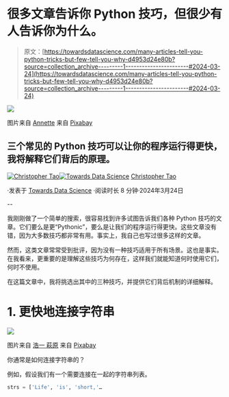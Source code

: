 # 很多文章告诉你 Python 技巧，但很少有人告诉你为什么。

> 原文：[https://towardsdatascience.com/many-articles-tell-you-python-tricks-but-few-tell-you-why-d4953d24e80b?source=collection_archive---------1-----------------------#2024-03-24](https://towardsdatascience.com/many-articles-tell-you-python-tricks-but-few-tell-you-why-d4953d24e80b?source=collection_archive---------1-----------------------#2024-03-24)

![](../Images/a06d882cd05e9a6849f99503ce805412.png)

图片来自 [Annette](https://pixabay.com/users/anncapictures-1564471/?utm_source=link-attribution&utm_medium=referral&utm_campaign=image&utm_content=2034146) 来自 [Pixabay](https://pixabay.com//?utm_source=link-attribution&utm_medium=referral&utm_campaign=image&utm_content=2034146)

## 三个常见的 Python 技巧可以让你的程序运行得更快，我将解释它们背后的原理。

[](https://christophertao.medium.com/?source=post_page---byline--d4953d24e80b--------------------------------)[![Christopher Tao](../Images/bea1e3c81cc62eb28bdba9275d6b326f.png)](https://christophertao.medium.com/?source=post_page---byline--d4953d24e80b--------------------------------)[](https://towardsdatascience.com/?source=post_page---byline--d4953d24e80b--------------------------------)[![Towards Data Science](../Images/a6ff2676ffcc0c7aad8aaf1d79379785.png)](https://towardsdatascience.com/?source=post_page---byline--d4953d24e80b--------------------------------) [Christopher Tao](https://christophertao.medium.com/?source=post_page---byline--d4953d24e80b--------------------------------)

·发表于 [Towards Data Science](https://towardsdatascience.com/?source=post_page---byline--d4953d24e80b--------------------------------) ·阅读时长 8 分钟·2024年3月24日

--

我刚刚做了一个简单的搜索，很容易找到许多试图告诉我们各种 Python 技巧的文章。它们要么是更“Pythonic”，要么是让我们的程序运行得更快。这些文章没有错，因为大多数技巧都非常有用。事实上，我自己也写过很多这样的文章。

然而，这类文章常常受到批评，因为没有一种技巧适用于所有场景。这也是事实。在我看来，更重要的是理解这些技巧为何存在，这样我们就能知道何时使用它们，何时不使用。

在这篇文章中，我将挑选出其中的三种技巧，并提供它们背后机制的详细解释。

# 1\. 更快地连接字符串

![](../Images/b268dca4f7cf786e44cbed48ac48659c.png)

图片来自 [浩一 萩原](https://pixabay.com/users/u_dg9pheol-9978493/?utm_source=link-attribution&utm_medium=referral&utm_campaign=image&utm_content=3644538) 来自 [Pixabay](https://pixabay.com//?utm_source=link-attribution&utm_medium=referral&utm_campaign=image&utm_content=3644538)

你通常是如何连接字符串的？

例如，假设我们有一个需要连接在一起的字符串列表。

```py
strs = ['Life', 'is', 'short,'…
```
